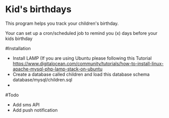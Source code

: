 # Kid's birthdays
This program helps you track your children's birthday. 

Your can set up a cron/scheduled job to remind you (x) days before your kids birthday

#Installation
* Install LAMP (If you are using Ubuntu please following this Tutorial https://www.digitalocean.com/community/tutorials/how-to-install-linux-apache-mysql-php-lamp-stack-on-ubuntu
* Create a database called children and load this database schema database/mysql/children.sql
* 

#Todo
* Add sms API
* Add push notification
